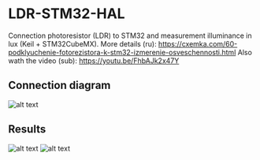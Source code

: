 # LDR-STM32-HAL
Connection photoresistor (LDR) to STM32 and measurement illuminance in lux (Keil + STM32CubeMX).
More details (ru): https://cxemka.com/60-podklyuchenie-fotorezistora-k-stm32-izmerenie-osveschennosti.html
Also wath the video (sub): https://youtu.be/FhbAJk2x47Y
## Connection diagram
![alt text](https://cxemka.com/upload/art/photocell/photocell_stm32_connection.svg)
## Results
![alt text](https://cxemka.com/upload/art/photocell/prntf_lux.png)
![alt text](https://cxemka.com/upload/art/photocell/watch_lux.png)
